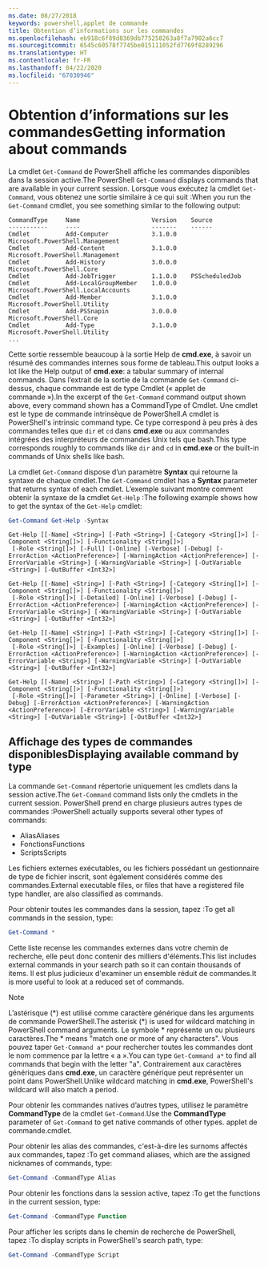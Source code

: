 ```yaml
---
ms.date: 08/27/2018
keywords: powershell,applet de commande
title: Obtention d’informations sur les commandes
ms.openlocfilehash: eb918c6f89d8369db775258263a8f7a7902a6cc7
ms.sourcegitcommit: 6545c60578f7745be015111052fd7769f8289296
ms.translationtype: HT
ms.contentlocale: fr-FR
ms.lasthandoff: 04/22/2020
ms.locfileid: "67030946"
---
```

# <a name="getting-information-about-commands"></a><span data-ttu-id="6f678-103">Obtention d’informations sur les commandes</span><span class="sxs-lookup"><span data-stu-id="6f678-103">Getting information about commands</span></span>

<span data-ttu-id="6f678-104">La cmdlet `Get-Command` de PowerShell affiche les commandes disponibles dans la session active.</span><span class="sxs-lookup"><span data-stu-id="6f678-104">The PowerShell `Get-Command` displays commands that are available in your current session.</span></span>
<span data-ttu-id="6f678-105">Lorsque vous exécutez la cmdlet `Get-Command`, vous obtenez une sortie similaire à ce qui suit :</span><span class="sxs-lookup"><span data-stu-id="6f678-105">When you run the `Get-Command` cmdlet, you see something similar to the following output:</span></span>

```output
CommandType     Name                    Version    Source
-----------     ----                    -------    ------
Cmdlet          Add-Computer            3.1.0.0    Microsoft.PowerShell.Management
Cmdlet          Add-Content             3.1.0.0    Microsoft.PowerShell.Management
Cmdlet          Add-History             3.0.0.0    Microsoft.PowerShell.Core
Cmdlet          Add-JobTrigger          1.1.0.0    PSScheduledJob
Cmdlet          Add-LocalGroupMember    1.0.0.0    Microsoft.PowerShell.LocalAccounts
Cmdlet          Add-Member              3.1.0.0    Microsoft.PowerShell.Utility
Cmdlet          Add-PSSnapin            3.0.0.0    Microsoft.PowerShell.Core
Cmdlet          Add-Type                3.1.0.0    Microsoft.PowerShell.Utility
...
```

<span data-ttu-id="6f678-106">Cette sortie ressemble beaucoup à la sortie Help de **cmd.exe**, à savoir un résumé des commandes internes sous forme de tableau.</span><span class="sxs-lookup"><span data-stu-id="6f678-106">This output looks a lot like the Help output of **cmd.exe**: a tabular summary of internal commands.</span></span> <span data-ttu-id="6f678-107">Dans l’extrait de la sortie de la commande `Get-Command` ci-dessus, chaque commande est de type Cmdlet (« applet de commande »).</span><span class="sxs-lookup"><span data-stu-id="6f678-107">In the excerpt of the `Get-Command` command output shown above, every command shown has a CommandType of Cmdlet.</span></span> <span data-ttu-id="6f678-108">Une cmdlet est le type de commande intrinsèque de PowerShell.</span><span class="sxs-lookup"><span data-stu-id="6f678-108">A cmdlet is PowerShell's intrinsic command type.</span></span> <span data-ttu-id="6f678-109">Ce type correspond à peu près à des commandes telles que `dir` et `cd` dans **cmd.exe** ou aux commandes intégrées des interpréteurs de commandes Unix tels que bash.</span><span class="sxs-lookup"><span data-stu-id="6f678-109">This type corresponds roughly to commands like `dir` and `cd` in **cmd.exe** or the built-in commands of Unix shells like bash.</span></span>

<span data-ttu-id="6f678-110">La cmdlet `Get-Command` dispose d’un paramètre **Syntax** qui retourne la syntaxe de chaque cmdlet.</span><span class="sxs-lookup"><span data-stu-id="6f678-110">The `Get-Command` cmdlet has a **Syntax** parameter that returns syntax of each cmdlet.</span></span> <span data-ttu-id="6f678-111">L’exemple suivant montre comment obtenir la syntaxe de la cmdlet `Get-Help` :</span><span class="sxs-lookup"><span data-stu-id="6f678-111">The following example shows how to get the syntax of the `Get-Help` cmdlet:</span></span>

```powershell
Get-Command Get-Help -Syntax
```

```output
Get-Help [[-Name] <String>] [-Path <String>] [-Category <String[]>] [-Component <String[]>] [-Functionality <String[]>]
 [-Role <String[]>] [-Full] [-Online] [-Verbose] [-Debug] [-ErrorAction <ActionPreference>] [-WarningAction <ActionPreference>] [-ErrorVariable <String>] [-WarningVariable <String>] [-OutVariable <String>] [-OutBuffer <Int32>]

Get-Help [[-Name] <String>] [-Path <String>] [-Category <String[]>] [-Component <String[]>] [-Functionality <String[]>]
 [-Role <String[]>] [-Detailed] [-Online] [-Verbose] [-Debug] [-ErrorAction <ActionPreference>] [-WarningAction <ActionPreference>] [-ErrorVariable <String>] [-WarningVariable <String>] [-OutVariable <String>] [-OutBuffer <Int32>]

Get-Help [[-Name] <String>] [-Path <String>] [-Category <String[]>] [-Component <String[]>] [-Functionality <String[]>]
 [-Role <String[]>] [-Examples] [-Online] [-Verbose] [-Debug] [-ErrorAction <ActionPreference>] [-WarningAction <ActionPreference>] [-ErrorVariable <String>] [-WarningVariable <String>] [-OutVariable <String>] [-OutBuffer <Int32>]

Get-Help [[-Name] <String>] [-Path <String>] [-Category <String[]>] [-Component <String[]>] [-Functionality <String[]>]
 [-Role <String[]>] [-Parameter <String>] [-Online] [-Verbose] [-Debug] [-ErrorAction <ActionPreference>] [-WarningAction <ActionPreference>] [-ErrorVariable <String>] [-WarningVariable <String>] [-OutVariable <String>] [-OutBuffer <Int32>]
```

## <a name="displaying-available-command-by-type"></a><span data-ttu-id="6f678-112">Affichage des types de commandes disponibles</span><span class="sxs-lookup"><span data-stu-id="6f678-112">Displaying available command by type</span></span>

<span data-ttu-id="6f678-113">La commande `Get-Command` répertorie uniquement les cmdlets dans la session active.</span><span class="sxs-lookup"><span data-stu-id="6f678-113">The `Get-Command` command lists only the cmdlets in the current session.</span></span> <span data-ttu-id="6f678-114">PowerShell prend en charge plusieurs autres types de commandes :</span><span class="sxs-lookup"><span data-stu-id="6f678-114">PowerShell actually supports several other types of commands:</span></span>

- <span data-ttu-id="6f678-115">Alias</span><span class="sxs-lookup"><span data-stu-id="6f678-115">Aliases</span></span>
- <span data-ttu-id="6f678-116">Fonctions</span><span class="sxs-lookup"><span data-stu-id="6f678-116">Functions</span></span>
- <span data-ttu-id="6f678-117">Scripts</span><span class="sxs-lookup"><span data-stu-id="6f678-117">Scripts</span></span>

<span data-ttu-id="6f678-118">Les fichiers externes exécutables, ou les fichiers possédant un gestionnaire de type de fichier inscrit, sont également considérés comme des commandes.</span><span class="sxs-lookup"><span data-stu-id="6f678-118">External executable files, or files that have a registered file type handler, are also classified as commands.</span></span>

<span data-ttu-id="6f678-119">Pour obtenir toutes les commandes dans la session, tapez :</span><span class="sxs-lookup"><span data-stu-id="6f678-119">To get all commands in the session, type:</span></span>

```powershell
Get-Command *
```

<span data-ttu-id="6f678-120">Cette liste recense les commandes externes dans votre chemin de recherche, elle peut donc contenir des milliers d'éléments.</span><span class="sxs-lookup"><span data-stu-id="6f678-120">This list includes external commands in your search path so it can contain thousands of items.</span></span>
<span data-ttu-id="6f678-121">Il est plus judicieux d'examiner un ensemble réduit de commandes.</span><span class="sxs-lookup"><span data-stu-id="6f678-121">It is more useful to look at a reduced set of commands.</span></span>

> [!NOTE]
> <span data-ttu-id="6f678-122">L’astérisque (\*) est utilisé comme caractère générique dans les arguments de commande PowerShell.</span><span class="sxs-lookup"><span data-stu-id="6f678-122">The asterisk (\*) is used for wildcard matching in PowerShell command arguments.</span></span> <span data-ttu-id="6f678-123">Le symbole \* représente un ou plusieurs caractères.</span><span class="sxs-lookup"><span data-stu-id="6f678-123">The \* means "match one or more of any characters".</span></span> <span data-ttu-id="6f678-124">Vous pouvez taper `Get-Command a*` pour rechercher toutes les commandes dont le nom commence par la lettre « a ».</span><span class="sxs-lookup"><span data-stu-id="6f678-124">You can type `Get-Command a*` to find all commands that begin with the letter "a".</span></span> <span data-ttu-id="6f678-125">Contrairement aux caractères génériques dans **cmd.exe**, un caractère générique peut représenter un point dans PowerShell.</span><span class="sxs-lookup"><span data-stu-id="6f678-125">Unlike wildcard matching in **cmd.exe**, PowerShell's wildcard will also match a period.</span></span>

<span data-ttu-id="6f678-126">Pour obtenir les commandes natives d’autres types, utilisez le paramètre **CommandType** de la cmdlet `Get-Command`.</span><span class="sxs-lookup"><span data-stu-id="6f678-126">Use the **CommandType** parameter of `Get-Command` to get native commands of other types.</span></span>
<span data-ttu-id="6f678-127">applet de commande.</span><span class="sxs-lookup"><span data-stu-id="6f678-127">cmdlet.</span></span>

<span data-ttu-id="6f678-128">Pour obtenir les alias des commandes, c'est-à-dire les surnoms affectés aux commandes, tapez :</span><span class="sxs-lookup"><span data-stu-id="6f678-128">To get command aliases, which are the assigned nicknames of commands, type:</span></span>

```powershell
Get-Command -CommandType Alias
```

<span data-ttu-id="6f678-129">Pour obtenir les fonctions dans la session active, tapez :</span><span class="sxs-lookup"><span data-stu-id="6f678-129">To get the functions in the current session, type:</span></span>

```powershell
Get-Command -CommandType Function
```

<span data-ttu-id="6f678-130">Pour afficher les scripts dans le chemin de recherche de PowerShell, tapez :</span><span class="sxs-lookup"><span data-stu-id="6f678-130">To display scripts in PowerShell's search path, type:</span></span>

```powershell
Get-Command -CommandType Script
```
